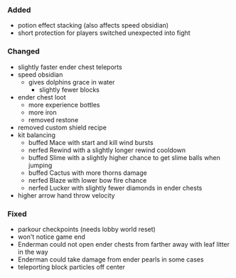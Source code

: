 ### Added

- potion effect stacking (also affects speed obsidian)
- short protection for players switched unexpected into fight

### Changed

- slightly faster ender chest teleports
- speed obsidian
    - gives dolphins grace in water
        - slightly fewer blocks
- ender chest loot
    - more experience bottles
    - more iron
    - removed restone
- removed custom shield recipe
- kit balancing
    - buffed Mace with start and kill wind bursts
    - nerfed Rewind with a slightly longer rewind cooldown
    - buffed Slime with a slightly higher chance to get slime balls when jumping
    - buffed Cactus with more thorns damage
    - nerfed Blaze with lower bow fire chance
    - nerfed Lucker with slightly fewer diamonds in ender chests
- higher arrow hand throw velocity

### Fixed

- parkour checkpoints (needs lobby world reset)
- won't notice game end
- Enderman could not open ender chests from farther away with leaf litter in the way
- Enderman could take damage from ender pearls in some cases
- teleporting block particles off center